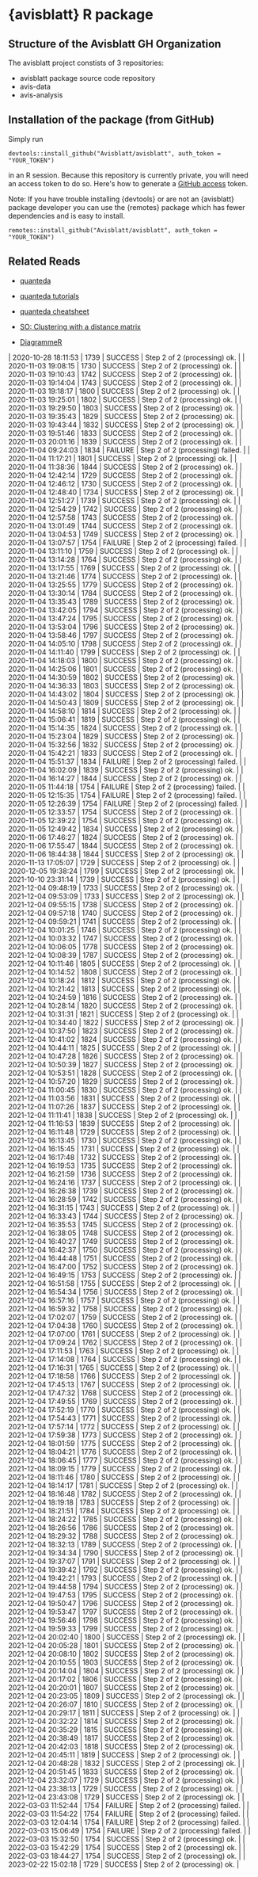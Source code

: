 # {avisblatt} R package 


## Structure of the Avisblatt GH Organization

The avisblatt project constists of 3 repositories: 

- avisblatt package source code repository
- avis-data 
- avis-analysis

## Installation of the package (from GitHub)

Simply run 

```
devtools::install_github("Avisblatt/avisblatt", auth_token = "YOUR_TOKEN")
```

in an R session. Because this repository is currently private, you will need an access token to do so. Here's how 
to generate a [GitHub access](https://github.com/settings/tokens) token.

Note: If you have trouble installing {devtools} or are not an {avisblatt} package developer you can use the {remotes} package which has fewer dependencies and is easy to install. 


```
remotes::install_github("Avisblatt/avisblatt", auth_token = "YOUR_TOKEN")
```



## Related Reads

- [quanteda](https://quanteda.io)
- [quanteda tutorials](https://tutorials.quanteda.io)
- [quanteda cheatsheet](https://muellerstefan.net/files/quanteda-cheatsheet.pdf)

- [SO: Clustering with a distance matrix](https://stats.stackexchange.com/questions/2717/clustering-with-a-distance-matrix)
- [DiagrammeR](https://rich-iannone.github.io/DiagrammeR/#features)


| 2020-10-28 18:11:53 | 1739 | SUCCESS | Step 2 of 2 (processing) ok. |
| 2020-11-03 19:08:15 | 1730 | SUCCESS | Step 2 of 2 (processing) ok. |
| 2020-11-03 19:10:43 | 1742 | SUCCESS | Step 2 of 2 (processing) ok. |
| 2020-11-03 19:14:04 | 1743 | SUCCESS | Step 2 of 2 (processing) ok. |
| 2020-11-03 19:18:17 | 1800 | SUCCESS | Step 2 of 2 (processing) ok. |
| 2020-11-03 19:25:01 | 1802 | SUCCESS | Step 2 of 2 (processing) ok. |
| 2020-11-03 19:29:50 | 1803 | SUCCESS | Step 2 of 2 (processing) ok. |
| 2020-11-03 19:35:43 | 1829 | SUCCESS | Step 2 of 2 (processing) ok. |
| 2020-11-03 19:43:44 | 1832 | SUCCESS | Step 2 of 2 (processing) ok. |
| 2020-11-03 19:51:46 | 1833 | SUCCESS | Step 2 of 2 (processing) ok. |
| 2020-11-03 20:01:16 | 1839 | SUCCESS | Step 2 of 2 (processing) ok. |
| 2020-11-04 09:24:03 | 1834 | FAILURE | Step 2 of 2 (processing) failed. |
| 2020-11-04 11:17:21 | 1801 | SUCCESS | Step 2 of 2 (processing) ok. |
| 2020-11-04 11:38:36 | 1844 | SUCCESS | Step 2 of 2 (processing) ok. |
| 2020-11-04 12:42:14 | 1729 | SUCCESS | Step 2 of 2 (processing) ok. |
| 2020-11-04 12:46:12 | 1730 | SUCCESS | Step 2 of 2 (processing) ok. |
| 2020-11-04 12:48:40 | 1734 | SUCCESS | Step 2 of 2 (processing) ok. |
| 2020-11-04 12:51:27 | 1739 | SUCCESS | Step 2 of 2 (processing) ok. |
| 2020-11-04 12:54:29 | 1742 | SUCCESS | Step 2 of 2 (processing) ok. |
| 2020-11-04 12:57:58 | 1743 | SUCCESS | Step 2 of 2 (processing) ok. |
| 2020-11-04 13:01:49 | 1744 | SUCCESS | Step 2 of 2 (processing) ok. |
| 2020-11-04 13:04:53 | 1749 | SUCCESS | Step 2 of 2 (processing) ok. |
| 2020-11-04 13:07:57 | 1754 | FAILURE | Step 2 of 2 (processing) failed. |
| 2020-11-04 13:11:10 | 1759 | SUCCESS | Step 2 of 2 (processing) ok. |
| 2020-11-04 13:14:28 | 1764 | SUCCESS | Step 2 of 2 (processing) ok. |
| 2020-11-04 13:17:55 | 1769 | SUCCESS | Step 2 of 2 (processing) ok. |
| 2020-11-04 13:21:46 | 1774 | SUCCESS | Step 2 of 2 (processing) ok. |
| 2020-11-04 13:25:55 | 1779 | SUCCESS | Step 2 of 2 (processing) ok. |
| 2020-11-04 13:30:14 | 1784 | SUCCESS | Step 2 of 2 (processing) ok. |
| 2020-11-04 13:35:43 | 1789 | SUCCESS | Step 2 of 2 (processing) ok. |
| 2020-11-04 13:42:05 | 1794 | SUCCESS | Step 2 of 2 (processing) ok. |
| 2020-11-04 13:47:24 | 1795 | SUCCESS | Step 2 of 2 (processing) ok. |
| 2020-11-04 13:53:04 | 1796 | SUCCESS | Step 2 of 2 (processing) ok. |
| 2020-11-04 13:58:46 | 1797 | SUCCESS | Step 2 of 2 (processing) ok. |
| 2020-11-04 14:05:10 | 1798 | SUCCESS | Step 2 of 2 (processing) ok. |
| 2020-11-04 14:11:40 | 1799 | SUCCESS | Step 2 of 2 (processing) ok. |
| 2020-11-04 14:18:03 | 1800 | SUCCESS | Step 2 of 2 (processing) ok. |
| 2020-11-04 14:25:06 | 1801 | SUCCESS | Step 2 of 2 (processing) ok. |
| 2020-11-04 14:30:59 | 1802 | SUCCESS | Step 2 of 2 (processing) ok. |
| 2020-11-04 14:36:33 | 1803 | SUCCESS | Step 2 of 2 (processing) ok. |
| 2020-11-04 14:43:02 | 1804 | SUCCESS | Step 2 of 2 (processing) ok. |
| 2020-11-04 14:50:43 | 1809 | SUCCESS | Step 2 of 2 (processing) ok. |
| 2020-11-04 14:58:10 | 1814 | SUCCESS | Step 2 of 2 (processing) ok. |
| 2020-11-04 15:06:41 | 1819 | SUCCESS | Step 2 of 2 (processing) ok. |
| 2020-11-04 15:14:35 | 1824 | SUCCESS | Step 2 of 2 (processing) ok. |
| 2020-11-04 15:23:04 | 1829 | SUCCESS | Step 2 of 2 (processing) ok. |
| 2020-11-04 15:32:56 | 1832 | SUCCESS | Step 2 of 2 (processing) ok. |
| 2020-11-04 15:42:21 | 1833 | SUCCESS | Step 2 of 2 (processing) ok. |
| 2020-11-04 15:51:37 | 1834 | FAILURE | Step 2 of 2 (processing) failed. |
| 2020-11-04 16:02:09 | 1839 | SUCCESS | Step 2 of 2 (processing) ok. |
| 2020-11-04 16:14:27 | 1844 | SUCCESS | Step 2 of 2 (processing) ok. |
| 2020-11-05 11:44:18 | 1754 | FAILURE | Step 2 of 2 (processing) failed. |
| 2020-11-05 12:15:35 | 1754 | FAILURE | Step 2 of 2 (processing) failed. |
| 2020-11-05 12:26:39 | 1754 | FAILURE | Step 2 of 2 (processing) failed. |
| 2020-11-05 12:33:57 | 1754 | SUCCESS | Step 2 of 2 (processing) ok. |
| 2020-11-05 12:39:22 | 1754 | SUCCESS | Step 2 of 2 (processing) ok. |
| 2020-11-05 12:49:42 | 1834 | SUCCESS | Step 2 of 2 (processing) ok. |
| 2020-11-06 17:46:27 | 1824 | SUCCESS | Step 2 of 2 (processing) ok. |
| 2020-11-06 17:55:47 | 1844 | SUCCESS | Step 2 of 2 (processing) ok. |
| 2020-11-06 18:44:38 | 1844 | SUCCESS | Step 2 of 2 (processing) ok. |
| 2020-11-13 17:05:07 | 1729 | SUCCESS | Step 2 of 2 (processing) ok. |
| 2020-12-05 19:38:24 | 1799 | SUCCESS | Step 2 of 2 (processing) ok. |
| 2021-10-10 23:31:14 | 1739 | SUCCESS | Step 2 of 2 (processing) ok. |
| 2021-12-04 09:48:19 | 1733 | SUCCESS | Step 2 of 2 (processing) ok. |
| 2021-12-04 09:53:09 | 1733 | SUCCESS | Step 2 of 2 (processing) ok. |
| 2021-12-04 09:55:15 | 1738 | SUCCESS | Step 2 of 2 (processing) ok. |
| 2021-12-04 09:57:18 | 1740 | SUCCESS | Step 2 of 2 (processing) ok. |
| 2021-12-04 09:59:21 | 1741 | SUCCESS | Step 2 of 2 (processing) ok. |
| 2021-12-04 10:01:25 | 1746 | SUCCESS | Step 2 of 2 (processing) ok. |
| 2021-12-04 10:03:32 | 1747 | SUCCESS | Step 2 of 2 (processing) ok. |
| 2021-12-04 10:06:05 | 1778 | SUCCESS | Step 2 of 2 (processing) ok. |
| 2021-12-04 10:08:39 | 1787 | SUCCESS | Step 2 of 2 (processing) ok. |
| 2021-12-04 10:11:46 | 1805 | SUCCESS | Step 2 of 2 (processing) ok. |
| 2021-12-04 10:14:52 | 1808 | SUCCESS | Step 2 of 2 (processing) ok. |
| 2021-12-04 10:18:24 | 1812 | SUCCESS | Step 2 of 2 (processing) ok. |
| 2021-12-04 10:21:42 | 1813 | SUCCESS | Step 2 of 2 (processing) ok. |
| 2021-12-04 10:24:59 | 1816 | SUCCESS | Step 2 of 2 (processing) ok. |
| 2021-12-04 10:28:14 | 1820 | SUCCESS | Step 2 of 2 (processing) ok. |
| 2021-12-04 10:31:31 | 1821 | SUCCESS | Step 2 of 2 (processing) ok. |
| 2021-12-04 10:34:40 | 1822 | SUCCESS | Step 2 of 2 (processing) ok. |
| 2021-12-04 10:37:50 | 1823 | SUCCESS | Step 2 of 2 (processing) ok. |
| 2021-12-04 10:41:02 | 1824 | SUCCESS | Step 2 of 2 (processing) ok. |
| 2021-12-04 10:44:11 | 1825 | SUCCESS | Step 2 of 2 (processing) ok. |
| 2021-12-04 10:47:28 | 1826 | SUCCESS | Step 2 of 2 (processing) ok. |
| 2021-12-04 10:50:39 | 1827 | SUCCESS | Step 2 of 2 (processing) ok. |
| 2021-12-04 10:53:51 | 1828 | SUCCESS | Step 2 of 2 (processing) ok. |
| 2021-12-04 10:57:20 | 1829 | SUCCESS | Step 2 of 2 (processing) ok. |
| 2021-12-04 11:00:45 | 1830 | SUCCESS | Step 2 of 2 (processing) ok. |
| 2021-12-04 11:03:56 | 1831 | SUCCESS | Step 2 of 2 (processing) ok. |
| 2021-12-04 11:07:26 | 1837 | SUCCESS | Step 2 of 2 (processing) ok. |
| 2021-12-04 11:11:41 | 1838 | SUCCESS | Step 2 of 2 (processing) ok. |
| 2021-12-04 11:16:53 | 1839 | SUCCESS | Step 2 of 2 (processing) ok. |
| 2021-12-04 16:11:48 | 1729 | SUCCESS | Step 2 of 2 (processing) ok. |
| 2021-12-04 16:13:45 | 1730 | SUCCESS | Step 2 of 2 (processing) ok. |
| 2021-12-04 16:15:45 | 1731 | SUCCESS | Step 2 of 2 (processing) ok. |
| 2021-12-04 16:17:48 | 1732 | SUCCESS | Step 2 of 2 (processing) ok. |
| 2021-12-04 16:19:53 | 1735 | SUCCESS | Step 2 of 2 (processing) ok. |
| 2021-12-04 16:21:59 | 1736 | SUCCESS | Step 2 of 2 (processing) ok. |
| 2021-12-04 16:24:16 | 1737 | SUCCESS | Step 2 of 2 (processing) ok. |
| 2021-12-04 16:26:38 | 1739 | SUCCESS | Step 2 of 2 (processing) ok. |
| 2021-12-04 16:28:59 | 1742 | SUCCESS | Step 2 of 2 (processing) ok. |
| 2021-12-04 16:31:15 | 1743 | SUCCESS | Step 2 of 2 (processing) ok. |
| 2021-12-04 16:33:43 | 1744 | SUCCESS | Step 2 of 2 (processing) ok. |
| 2021-12-04 16:35:53 | 1745 | SUCCESS | Step 2 of 2 (processing) ok. |
| 2021-12-04 16:38:05 | 1748 | SUCCESS | Step 2 of 2 (processing) ok. |
| 2021-12-04 16:40:27 | 1749 | SUCCESS | Step 2 of 2 (processing) ok. |
| 2021-12-04 16:42:37 | 1750 | SUCCESS | Step 2 of 2 (processing) ok. |
| 2021-12-04 16:44:48 | 1751 | SUCCESS | Step 2 of 2 (processing) ok. |
| 2021-12-04 16:47:00 | 1752 | SUCCESS | Step 2 of 2 (processing) ok. |
| 2021-12-04 16:49:15 | 1753 | SUCCESS | Step 2 of 2 (processing) ok. |
| 2021-12-04 16:51:58 | 1755 | SUCCESS | Step 2 of 2 (processing) ok. |
| 2021-12-04 16:54:34 | 1756 | SUCCESS | Step 2 of 2 (processing) ok. |
| 2021-12-04 16:57:16 | 1757 | SUCCESS | Step 2 of 2 (processing) ok. |
| 2021-12-04 16:59:32 | 1758 | SUCCESS | Step 2 of 2 (processing) ok. |
| 2021-12-04 17:02:07 | 1759 | SUCCESS | Step 2 of 2 (processing) ok. |
| 2021-12-04 17:04:38 | 1760 | SUCCESS | Step 2 of 2 (processing) ok. |
| 2021-12-04 17:07:00 | 1761 | SUCCESS | Step 2 of 2 (processing) ok. |
| 2021-12-04 17:09:24 | 1762 | SUCCESS | Step 2 of 2 (processing) ok. |
| 2021-12-04 17:11:53 | 1763 | SUCCESS | Step 2 of 2 (processing) ok. |
| 2021-12-04 17:14:08 | 1764 | SUCCESS | Step 2 of 2 (processing) ok. |
| 2021-12-04 17:16:31 | 1765 | SUCCESS | Step 2 of 2 (processing) ok. |
| 2021-12-04 17:18:58 | 1766 | SUCCESS | Step 2 of 2 (processing) ok. |
| 2021-12-04 17:45:13 | 1767 | SUCCESS | Step 2 of 2 (processing) ok. |
| 2021-12-04 17:47:32 | 1768 | SUCCESS | Step 2 of 2 (processing) ok. |
| 2021-12-04 17:49:55 | 1769 | SUCCESS | Step 2 of 2 (processing) ok. |
| 2021-12-04 17:52:19 | 1770 | SUCCESS | Step 2 of 2 (processing) ok. |
| 2021-12-04 17:54:43 | 1771 | SUCCESS | Step 2 of 2 (processing) ok. |
| 2021-12-04 17:57:14 | 1772 | SUCCESS | Step 2 of 2 (processing) ok. |
| 2021-12-04 17:59:38 | 1773 | SUCCESS | Step 2 of 2 (processing) ok. |
| 2021-12-04 18:01:59 | 1775 | SUCCESS | Step 2 of 2 (processing) ok. |
| 2021-12-04 18:04:21 | 1776 | SUCCESS | Step 2 of 2 (processing) ok. |
| 2021-12-04 18:06:45 | 1777 | SUCCESS | Step 2 of 2 (processing) ok. |
| 2021-12-04 18:09:15 | 1779 | SUCCESS | Step 2 of 2 (processing) ok. |
| 2021-12-04 18:11:46 | 1780 | SUCCESS | Step 2 of 2 (processing) ok. |
| 2021-12-04 18:14:17 | 1781 | SUCCESS | Step 2 of 2 (processing) ok. |
| 2021-12-04 18:16:48 | 1782 | SUCCESS | Step 2 of 2 (processing) ok. |
| 2021-12-04 18:19:18 | 1783 | SUCCESS | Step 2 of 2 (processing) ok. |
| 2021-12-04 18:21:51 | 1784 | SUCCESS | Step 2 of 2 (processing) ok. |
| 2021-12-04 18:24:22 | 1785 | SUCCESS | Step 2 of 2 (processing) ok. |
| 2021-12-04 18:26:56 | 1786 | SUCCESS | Step 2 of 2 (processing) ok. |
| 2021-12-04 18:29:32 | 1788 | SUCCESS | Step 2 of 2 (processing) ok. |
| 2021-12-04 18:32:13 | 1789 | SUCCESS | Step 2 of 2 (processing) ok. |
| 2021-12-04 19:34:34 | 1790 | SUCCESS | Step 2 of 2 (processing) ok. |
| 2021-12-04 19:37:07 | 1791 | SUCCESS | Step 2 of 2 (processing) ok. |
| 2021-12-04 19:39:42 | 1792 | SUCCESS | Step 2 of 2 (processing) ok. |
| 2021-12-04 19:42:21 | 1793 | SUCCESS | Step 2 of 2 (processing) ok. |
| 2021-12-04 19:44:58 | 1794 | SUCCESS | Step 2 of 2 (processing) ok. |
| 2021-12-04 19:47:53 | 1795 | SUCCESS | Step 2 of 2 (processing) ok. |
| 2021-12-04 19:50:47 | 1796 | SUCCESS | Step 2 of 2 (processing) ok. |
| 2021-12-04 19:53:47 | 1797 | SUCCESS | Step 2 of 2 (processing) ok. |
| 2021-12-04 19:56:46 | 1798 | SUCCESS | Step 2 of 2 (processing) ok. |
| 2021-12-04 19:59:33 | 1799 | SUCCESS | Step 2 of 2 (processing) ok. |
| 2021-12-04 20:02:40 | 1800 | SUCCESS | Step 2 of 2 (processing) ok. |
| 2021-12-04 20:05:28 | 1801 | SUCCESS | Step 2 of 2 (processing) ok. |
| 2021-12-04 20:08:10 | 1802 | SUCCESS | Step 2 of 2 (processing) ok. |
| 2021-12-04 20:10:55 | 1803 | SUCCESS | Step 2 of 2 (processing) ok. |
| 2021-12-04 20:14:04 | 1804 | SUCCESS | Step 2 of 2 (processing) ok. |
| 2021-12-04 20:17:02 | 1806 | SUCCESS | Step 2 of 2 (processing) ok. |
| 2021-12-04 20:20:01 | 1807 | SUCCESS | Step 2 of 2 (processing) ok. |
| 2021-12-04 20:23:05 | 1809 | SUCCESS | Step 2 of 2 (processing) ok. |
| 2021-12-04 20:26:07 | 1810 | SUCCESS | Step 2 of 2 (processing) ok. |
| 2021-12-04 20:29:17 | 1811 | SUCCESS | Step 2 of 2 (processing) ok. |
| 2021-12-04 20:32:22 | 1814 | SUCCESS | Step 2 of 2 (processing) ok. |
| 2021-12-04 20:35:29 | 1815 | SUCCESS | Step 2 of 2 (processing) ok. |
| 2021-12-04 20:38:49 | 1817 | SUCCESS | Step 2 of 2 (processing) ok. |
| 2021-12-04 20:42:03 | 1818 | SUCCESS | Step 2 of 2 (processing) ok. |
| 2021-12-04 20:45:11 | 1819 | SUCCESS | Step 2 of 2 (processing) ok. |
| 2021-12-04 20:48:28 | 1832 | SUCCESS | Step 2 of 2 (processing) ok. |
| 2021-12-04 20:51:45 | 1833 | SUCCESS | Step 2 of 2 (processing) ok. |
| 2021-12-04 23:32:07 | 1729 | SUCCESS | Step 2 of 2 (processing) ok. |
| 2021-12-04 23:38:13 | 1729 | SUCCESS | Step 2 of 2 (processing) ok. |
| 2021-12-04 23:43:08 | 1729 | SUCCESS | Step 2 of 2 (processing) ok. |
| 2022-03-03 11:52:44 | 1754 | FAILURE | Step 2 of 2 (processing) failed. |
| 2022-03-03 11:54:22 | 1754 | FAILURE | Step 2 of 2 (processing) failed. |
| 2022-03-03 12:04:14 | 1754 | FAILURE | Step 2 of 2 (processing) failed. |
| 2022-03-03 15:06:49 | 1754 | FAILURE | Step 2 of 2 (processing) failed. |
| 2022-03-03 15:32:50 | 1754 | SUCCESS | Step 2 of 2 (processing) ok. |
| 2022-03-03 15:42:29 | 1754 | SUCCESS | Step 2 of 2 (processing) ok. |
| 2022-03-03 18:44:27 | 1754 | SUCCESS | Step 2 of 2 (processing) ok. |
| 2023-02-22 15:02:18 | 1729 | SUCCESS | Step 2 of 2 (processing) ok. |
